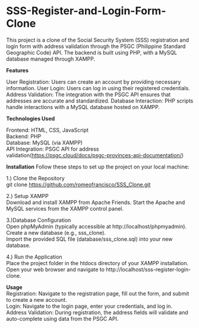# SSS-Register-and-Login-Form-Clone
This project is a clone of the Social Security System (SSS) registration and login form with address validation through the PSGC (Philippine Standard Geographic Code) API. The backend is built using PHP, with a MySQL database managed through XAMPP.

**Features**

User Registration: Users can create an account by providing necessary information.
User Login: Users can log in using their registered credentials.
Address Validation: The integration with the PSGC API ensures that addresses are accurate and standardized.
Database Interaction: PHP scripts handle interactions with a MySQL database hosted on XAMPP.

**Technologies Used**

Frontend: HTML, CSS, JavaScript<br>
Backend: PHP<br>
Database: MySQL (via XAMPP)<br>
API Integration: PSGC API for address validation(https://psgc.cloud/docs/psgc-provinces-api-documentation/)

**Installation**
Follow these steps to set up the project on your local machine:

1.) Clone the Repository<br>
  git clone https://github.com/romeofrancisco/SSS_Clone.git

2.) Setup XAMPP<br>
  Download and install XAMPP from Apache Friends.
  Start the Apache and MySQL services from the XAMPP control panel.

3.)Database Configuration<br>
  Open phpMyAdmin (typically accessible at http://localhost/phpmyadmin).<br>
  Create a new database (e.g., sss_clone).<br>
  Import the provided SQL file (database/sss_clone.sql) into your new database.

4.) Run the Application<br>
  Place the project folder in the htdocs directory of your XAMPP installation.<br>
  Open your web browser and navigate to http://localhost/sss-register-login-clone.

**Usage**<br>
Registration: Navigate to the registration page, fill out the form, and submit to create a new account.<br>
Login: Navigate to the login page, enter your credentials, and log in.<br>
Address Validation: During registration, the address fields will validate and auto-complete using data from the PSGC API.
